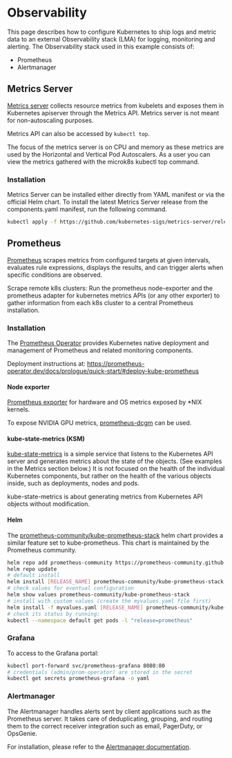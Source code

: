 # Observability

This page describes how to configure Kubernetes to ship logs and metric data to an external Observability stack (LMA) for logging, monitoring and alerting. The Observability stack used in this example consists of:

- Prometheus
- Alertmanager

## Metrics Server

[Metrics server](https://github.com/kubernetes-sigs/metrics-server) collects resource metrics from kubelets and exposes them in Kubernetes apiserver through the Metrics API. Metrics server is not meant for non-autoscaling purposes.

Metrics API can also be accessed by `kubectl top`.

The focus of the metrics server is on CPU and memory as these metrics are used by the Horizontal and Vertical Pod Autoscalers. As a user you can view the metrics gathered with the microk8s kubectl top command.

### Installation

Metrics Server can be installed either directly from YAML manifest or via the official Helm chart. To install the latest Metrics Server release from the components.yaml manifest, run the following command.

```bash
kubectl apply -f https://github.com/kubernetes-sigs/metrics-server/releases/latest/download/components.yaml
```

## Prometheus

[Prometheus](https://prometheus.io) scrapes metrics from configured targets at given intervals, evaluates rule expressions, displays the results, and can trigger alerts when specific conditions are observed.

Scrape remote k8s clusters: Run the prometheus node-exporter and the prometheus adapter for kubernetes metrics APIs (or any other exporter) to gather information from each k8s cluster to a central Prometheus installation.

### Installation

The [Prometheus Operator](https://github.com/prometheus-operator/prometheus-operator) provides Kubernetes native deployment and management of Prometheus and related monitoring components.

Deployment instructions at: <https://prometheus-operator.dev/docs/prologue/quick-start/#deploy-kube-prometheus>

#### Node exporter

[Prometheus exporter](https://github.com/prometheus/node_exporter) for hardware and OS metrics exposed by *NIX kernels.

To expose NVIDIA GPU metrics, [prometheus-dcgm](https://github.com/NVIDIA/dcgm-exporter) can be used.

#### kube-state-metrics (KSM)

[kube-state-metrics](https://github.com/kubernetes/kube-state-metrics) is a simple service that listens to the Kubernetes API server and generates metrics about the state of the objects. (See examples in the Metrics section below.) It is not focused on the health of the individual Kubernetes components, but rather on the health of the various objects inside, such as deployments, nodes and pods.

kube-state-metrics is about generating metrics from Kubernetes API objects without modification.

#### Helm

The [prometheus-community/kube-prometheus-stack](https://github.com/prometheus-community/helm-charts/tree/main/charts/kube-prometheus-stack) helm chart provides a similar feature set to kube-prometheus. This chart is maintained by the Prometheus community.

```bash
helm repo add prometheus-community https://prometheus-community.github.io/helm-charts
helm repo update
# default install
helm install [RELEASE_NAME] prometheus-community/kube-prometheus-stack
# check values for eventual configuration
helm show values prometheus-community/kube-prometheus-stack
# install with custom values (create the myvalues.yaml file first)
helm install -f myvalues.yaml [RELEASE_NAME] prometheus-community/kube-prometheus-stack
# check its status by running:
kubectl --namespace default get pods -l "release=prometheus"
```

### Grafana

To access to the Grafana portal:

```bash
kubectl port-forward svc/prometheus-grafana 8080:80
# credentials (admin/prom-operator) are stored in the secret
kubectl get secrets prometheus-grafana -o yaml
```

### Alertmanager

The Alertmanager handles alerts sent by client applications such as the Prometheus server. It takes care of deduplicating, grouping, and routing them to the correct receiver integration such as email, PagerDuty, or OpsGenie.

For installation, please refer to the [Alertmanager documentation](https://github.com/prometheus/alertmanager).
